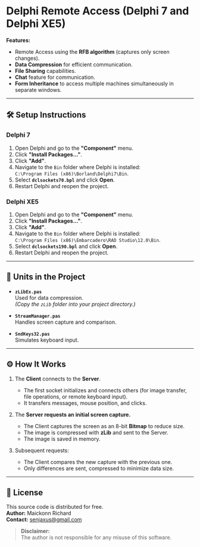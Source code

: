 # Delphi Remote Access (Delphi 7 and Delphi XE5)

**Features:**
- Remote Access using the **RFB algorithm** (captures only screen changes).
- **Data Compression** for efficient communication.
- **File Sharing** capabilities.
- **Chat** feature for communication.
- **Form Inheritance** to access multiple machines simultaneously in separate windows.

---

## 🛠️ Setup Instructions

### Delphi 7
1. Open Delphi and go to the **"Component"** menu.
2. Click **"Install Packages..."**.
3. Click **"Add"**.
4. Navigate to the `Bin` folder where Delphi is installed:  
   `C:\Program Files (x86)\Borland\Delphi7\Bin`.
5. Select **`dclsockets70.bpl`** and click **Open**.
6. Restart Delphi and reopen the project.

### Delphi XE5
1. Open Delphi and go to the **"Component"** menu.
2. Click **"Install Packages..."**.
3. Click **"Add"**.
4. Navigate to the `Bin` folder where Delphi is installed:  
   `C:\Program Files (x86)\Embarcadero\RAD Studio\12.0\Bin`.
5. Select **`dclsockets190.bpl`** and click **Open**.
6. Restart Delphi and reopen the project.

---

## 📁 Units in the Project

- **`zLibEx.pas`**  
  Used for data compression.  
  *(Copy the `zLib` folder into your project directory.)*

- **`StreamManager.pas`**  
  Handles screen capture and comparison.

- **`SndKeys32.pas`**  
  Simulates keyboard input.

---

## ⚙️ How It Works

1. The **Client** connects to the **Server**.  
   - The first socket initializes and connects others (for image transfer, file operations, or remote keyboard input).  
   - It transfers messages, mouse position, and clicks.

2. The **Server requests an initial screen capture.**  
   - The Client captures the screen as an 8-bit **Bitmap** to reduce size.  
   - The image is compressed with **zLib** and sent to the Server.  
   - The image is saved in memory.

3. Subsequent requests:  
   - The Client compares the new capture with the previous one.  
   - Only differences are sent, compressed to minimize data size.

---

## 📝 License
This source code is distributed for free.  
**Author:** Maickonn Richard  
**Contact:** senjaxus@gmail.com  

> **Disclaimer:**  
> The author is not responsible for any misuse of this software.

